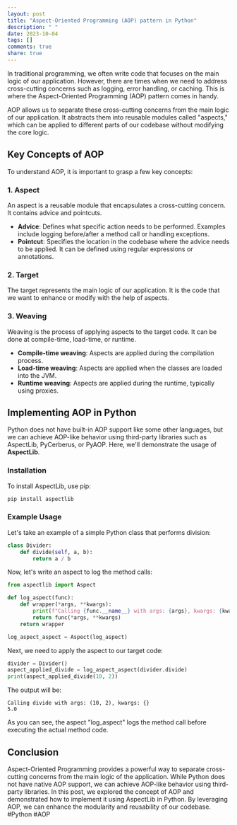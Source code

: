 ```yaml
---
layout: post
title: "Aspect-Oriented Programming (AOP) pattern in Python"
description: " "
date: 2023-10-04
tags: []
comments: true
share: true
---
```


In traditional programming, we often write code that focuses on the main logic of our application. However, there are times when we need to address cross-cutting concerns such as logging, error handling, or caching. This is where the Aspect-Oriented Programming (AOP) pattern comes in handy.

AOP allows us to separate these cross-cutting concerns from the main logic of our application. It abstracts them into reusable modules called "aspects," which can be applied to different parts of our codebase without modifying the core logic.

## Key Concepts of AOP

To understand AOP, it is important to grasp a few key concepts:

### 1. Aspect

An aspect is a reusable module that encapsulates a cross-cutting concern. It contains advice and pointcuts.

- **Advice**: Defines what specific action needs to be performed. Examples include logging before/after a method call or handling exceptions.
- **Pointcut**: Specifies the location in the codebase where the advice needs to be applied. It can be defined using regular expressions or annotations.

### 2. Target

The target represents the main logic of our application. It is the code that we want to enhance or modify with the help of aspects.

### 3. Weaving

Weaving is the process of applying aspects to the target code. It can be done at compile-time, load-time, or runtime.

- **Compile-time weaving**: Aspects are applied during the compilation process.
- **Load-time weaving**: Aspects are applied when the classes are loaded into the JVM.
- **Runtime weaving**: Aspects are applied during the runtime, typically using proxies.

## Implementing AOP in Python

Python does not have built-in AOP support like some other languages, but we can achieve AOP-like behavior using third-party libraries such as AspectLib, PyCerberus, or PyAOP. Here, we'll demonstrate the usage of **AspectLib**.

### Installation

To install AspectLib, use pip:

```python
pip install aspectlib
```

### Example Usage

Let's take an example of a simple Python class that performs division:

```python
class Divider:
    def divide(self, a, b):
        return a / b
```

Now, let's write an aspect to log the method calls:

```python
from aspectlib import Aspect

def log_aspect(func):
    def wrapper(*args, **kwargs):
        print(f"Calling {func.__name__} with args: {args}, kwargs: {kwargs}")
        return func(*args, **kwargs)
    return wrapper

log_aspect_aspect = Aspect(log_aspect)
```

Next, we need to apply the aspect to our target code:

```python
divider = Divider()
aspect_applied_divide = log_aspect_aspect(divider.divide)
print(aspect_applied_divide(10, 2))
```

The output will be:

```
Calling divide with args: (10, 2), kwargs: {}
5.0
```

As you can see, the aspect "log_aspect" logs the method call before executing the actual method code.

## Conclusion

Aspect-Oriented Programming provides a powerful way to separate cross-cutting concerns from the main logic of the application. While Python does not have native AOP support, we can achieve AOP-like behavior using third-party libraries. In this post, we explored the concept of AOP and demonstrated how to implement it using AspectLib in Python. By leveraging AOP, we can enhance the modularity and reusability of our codebase. #Python #AOP